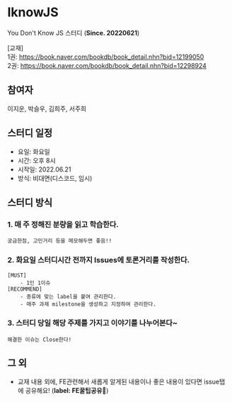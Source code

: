 # IknowJS
You Don't Know JS 스터디 (<b>Since. 20220621</b>)

[교재] <br/>
1권: https://book.naver.com/bookdb/book_detail.nhn?bid=12199050 <br/>
2권: https://book.naver.com/bookdb/book_detail.nhn?bid=12298924

## 참여자
이지운, 박슬우, 김희주, 서주희



## 스터디 일정
- 요일: 화요일
- 시간: 오후 8시
- 시작일: 2022.06.21
- 방식: 비대면(디스코드, 임시)



## 스터디 방식
### 1. 매 주 정해진 분량을 읽고 학습한다. 
    궁금한점, 고민거리 등을 메모해두면 좋음!!
### 2. 화요일 스터디시간 전까지 Issues에 토론거리를 작성한다.
    [MUST] 
        - 1인 1이슈
    [RECOMMEND]
        - 종류에 맞는 label을 붙여 관리한다.
        - 매주 과제 milestone을 생성하고 지정하여 관리한다.
### 3. 스터디 당일 해당 주제를 가지고 이야기를 나누어본다~
    해결한 이슈는 Close한다!



## 그 외
- 교재 내용 외에, FE관련해서 새롭게 알게된 내용이나 좋은 내용이 있다면 issue탭에 공유해요! (<b>label: FE꿀팁공유🍯</b>)

